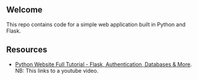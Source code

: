 ## Welcome

This repo contains code for a simple web application built in Python and Flask.

## Resources

- [Python Website Full Tutorial - Flask, Authentication, Databases & More](https://www.youtube.com/watch?v=dam0GPOAvVI). NB: This links to a youtube video.
